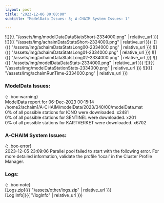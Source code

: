 ```yaml
---
layout: post
title: "2023-12-06 00:00:00"
subtitle: "ModelData Issues: 3; A-CHAIM System Issues: 1"

---
```


![]({{ "/assets/img/modelDataDataStatsShort-2334000.png" | relative_url }})
![]({{ "/assets/img/achaimDataStatsShort-2334000.png" | relative_url }})
![]({{ "/assets/img/achaimDataStatsLong00-2334000.png" | relative_url }})
![]({{ "/assets/img/achaimDataStatsLong01-2334000.png" | relative_url }})
![]({{ "/assets/img/achaimDataStatsLong02-2334000.png" | relative_url }})
![]({{ "/assets/img/modelDataDataStats-2334000.png" | relative_url }})
![]({{ "/assets/img/modelDataStationStats-2334000.png" | relative_url }})
![]({{ "/assets/img/achaimRunTime-2334000.png" | relative_url }})


### ModelData Issues:  
  
{: .box-warning}  
 ModelData report for 06-Dec-2023 00:15:14   
 /home2/achaim1/A-CHAIM/modelData/2023/340/00/modelData.mat   
 0% of all possible stations for IONO were downloaded. x2481   
 0% of all possible stations for SENTINEL were downloaded. x201   
 0% of all possible stations for KARTVERKET were downloaded. x6702   
  
### A-CHAIM System Issues:  
  
{: .box-error}  
2023-12-05 23:09:06 Parallel pool failed to start with the following error. For more detailed information, validate the profile 'local' in the Cluster Profile Manager.  

### Logs:  
  
{: .box-note}  
[Logs.zip]({{ "/assets/other/logs.zip" | relative_url }})  
[Log Info]({{ "/logInfo" | relative_url }})  
